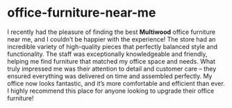 # office-furniture-near-me

I recently had the pleasure of finding the best **Multiwood** office furniture near me, and I couldn’t be happier with the experience! The store had an incredible variety of high-quality pieces that perfectly balanced style and functionality. The staff was exceptionally knowledgeable and friendly, helping me find furniture that matched my office space and needs. What truly impressed me was their attention to detail and customer care – they ensured everything was delivered on time and assembled perfectly. My office now looks fantastic, and it’s more comfortable and efficient than ever. I highly recommend this place for anyone looking to upgrade their office furniture!






